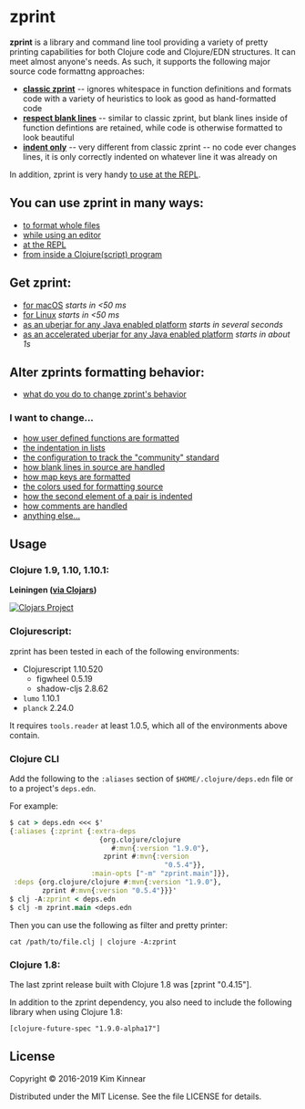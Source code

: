 # zprint

__zprint__ is a library and command line tool providing a variety
of pretty printing capabilities for both Clojure code and Clojure/EDN
structures.  It can meet almost anyone's needs.  As such, it supports
the following major source code formattng approaches:

  * [__classic zprint__](./types/classic.md) -- ignores whitespace in function definitions and 
  formats code with a variety of heuristics to look as good as 
  hand-formatted code
  * [__respect blank lines__](./types/respectbl.md) -- similar to classic zprint, but blank lines 
  inside of function defintions are retained, while code is otherwise 
  formatted to look beautiful
  * [__indent only__](./types/indentonly.md) -- very different from classic zprint -- no code ever
  changes lines, it is only correctly indented on whatever line it was already
  on

In addition, zprint is very handy [to use at the REPL](./types/repl.md).

## You can use zprint in many ways:

  * [to format whole files](./using/files.md)
  * [while using an editor](./using/editor.md)
  * [at the REPL](./using/repl.md)
  * [from inside a Clojure(script) program](./using/library.md)

## Get zprint:

  * [for macOS](./getting/macos.md) _starts in <50 ms_
  * [for Linux](./getting/linux.md) _starts in <50 ms_
  * [as an uberjar for any Java enabled platform](./getting/uberjar.md) _starts in several seconds_
  * [as an accelerated uberjar for any Java enabled platform](./getting/appcds.md) _starts in about 1s_

## Alter zprints formatting behavior:

  * [what do you do to change zprint's behavior](./altering.md)

### I want to change...

  * [how user defined functions are formatted](./options/fns.md)
  * [the indentation in lists](./options/indent.md)
  * [the configuration to track the "community" standard](./options/community.md)
  * [how blank lines in source are handled](./options/blank.md)
  * [how map keys are formatted](./options/maps.md)
  * [the colors used for formatting source](./options/colors.md)
  * [how the second element of a pair is indented](./options/pairs.md)
  * [how comments are handled](./options/comments.md)
  * [anything else...](./reference.md)


## Usage

### Clojure 1.9, 1.10, 1.10.1:

__Leiningen ([via Clojars](http://clojars.org/zprint))__

[![Clojars Project](http://clojars.org/zprint/latest-version.svg)](http://clojars.org/zprint)


### Clojurescript:

zprint has been tested in each of the following environments:

  * Clojurescript 1.10.520
    - figwheel 0.5.19
    - shadow-cljs 2.8.62
  * `lumo` 1.10.1
  * `planck` 2.24.0

It requires `tools.reader` at least 1.0.5, which all of the environments
above contain.

### Clojure CLI

Add the following to the `:aliases` section of `$HOME/.clojure/deps.edn`
file or to a project's `deps.edn`.

For example:

```clojure
$ cat > deps.edn <<< $'
{:aliases {:zprint {:extra-deps
                      {org.clojure/clojure
                         #:mvn{:version "1.9.0"},
                       zprint #:mvn{:version
                                      "0.5.4"}},
                    :main-opts ["-m" "zprint.main"]}},
 :deps {org.clojure/clojure #:mvn{:version "1.9.0"},
        zprint #:mvn{:version "0.5.4"}}}'
$ clj -A:zprint < deps.edn
$ clj -m zprint.main <deps.edn
```

Then you can use the following as filter and pretty printer:

```shell
cat /path/to/file.clj | clojure -A:zprint
```

### Clojure 1.8:

The last zprint release built with Clojure 1.8 was [zprint "0.4.15"].

In addition to the zprint dependency, you also need to
include the following library when using Clojure 1.8:

```
[clojure-future-spec "1.9.0-alpha17"]
```

## License

Copyright © 2016-2019 Kim Kinnear

Distributed under the MIT License.  See the file LICENSE for details.
